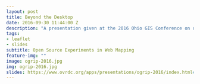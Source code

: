 ```yaml
---
layout: post
title: Beyond the Desktop
date: 2016-09-30 11:44:00 Z
description: "A presentation given at the 2016 Ohio GIS Conference on utilizing open source tools in web mapping. We also explore the trend of tools beyond simply ArcMap and Python for GIS and web mapping."
tags:
- leaflet
- slides
subtitle: Open Source Experiments in Web Mapping
feature-img: ""
image: ogrip-2016.jpg
img: ogrip-2016.jpg
slides: https://www.ovrdc.org/apps/presentations/ogrip-2016/index.html#/
---
```

